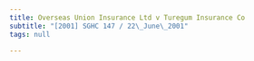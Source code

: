 ```yaml
---
title: Overseas Union Insurance Ltd v Turegum Insurance Co
subtitle: "[2001] SGHC 147 / 22\_June\_2001"
tags: null

---
```


